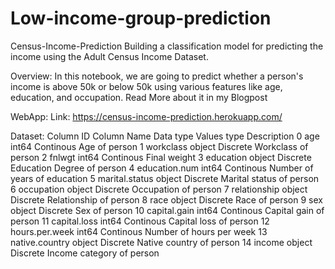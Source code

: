 # Low-income-group-prediction
Census-Income-Prediction
Building a classification model for predicting the income using the Adult Census Income Dataset.

Overview:
In this notebook, we are going to predict whether a person's income is above 50k or below 50k using various features like age, education, and occupation.
Read More about it in my Blogpost

WebApp:
Link: https://census-income-prediction.herokuapp.com/

Dataset:
Column ID	Column Name	Data type	Values type	Description
0	age	int64	Continous	Age of person
1	workclass	object	Discrete	Workclass of person
2	fnlwgt	int64	Continous	Final weight
3	education	object	Discrete	Education Degree of person
4	education.num	int64	Continous	Number of years of education
5	marital.status	object	Discrete	Marital status of person
6	occupation	object	Discrete	Occupation of person
7	relationship	object	Discrete	Relationship of person
8	race	object	Discrete	Race of person
9	sex	object	Discrete	Sex of person
10	capital.gain	int64	Continous	Capital gain of person
11	capital.loss	int64	Continous	Capital loss of person
12	hours.per.week	int64	Continous	Number of hours per week
13	native.country	object	Discrete	Native country of person
14	income	object	Discrete	Income category of person
